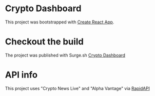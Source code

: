 # Crypto Dashboard 

This project was bootstrapped with [Create React App](https://github.com/facebook/create-react-app).

# Checkout the build

The project was published with Surge.sh
[Crypto Dashboard](literate-wilderness.surge.sh)

# API info

This project uses "Crypto News Live" and "Alpha Vantage" via [RapidAPI](https://rapidapi.com)